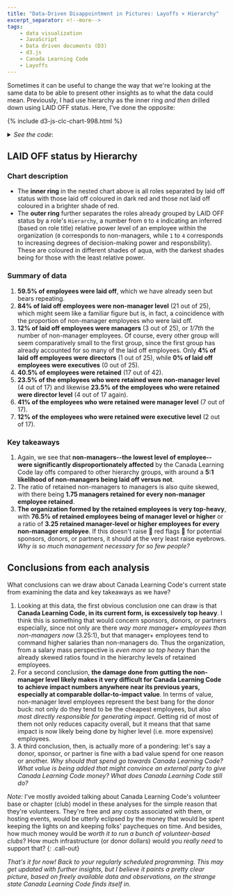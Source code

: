 ```yaml
---
title: "Data-Driven Disappointment in Pictures: Layoffs × Hierarchy"
excerpt_separator: <!--more-->
tags:
    - data visualization
    - JavaScript
    - Data driven documents (D3)
    - d3.js
    - Canada Learning Code
    - Layoffs
---
```


Sometimes it can be useful to change the way that we're looking at the same data to be able to present other insights as to what the data could mean. Previously, I had use hierarchy as the inner ring _and then_ drilled down using LAID OFF status. Here, I've done the opposite:

{% include d3-js-clc-chart-998.html %}

<!--more-->

<details><summary><em>See the code</em>:</summary>
<div markdown="1">
```html
{% include d3-js-clc-chart-998.html %}
```
</div>
</details>

## LAID OFF status by Hierarchy

### Chart description

- The **inner ring** in the nested chart above is all roles separated by laid off status with those laid off coloured in dark red and those not laid off coloured in a brighter shade of red.
- The **outer ring** further separates the roles already grouped by LAID OFF status by a role's `Hierarchy`, a number from `0` to `4` indicating an inferred (based on role title) relative power level of an employee within the organization (`0` corresponds to non-managers, while `1` to `4` corresponds to increasing degrees of decision-making power and responsbility). These are coloured in different shades of aqua, with the darkest shades being for those with the least relative power.


### Summary of data

1. **59.5% of employees were laid off**, which we have already seen but bears repeating.
1. **84% of laid off employees were non-manager level** (21 out of 25), which might seem like a familiar figure but is, in fact, a coincidence with the proportion of non-manager employees who were laid off. 
1. **12% of laid off employees were managers** (3 out of 25), or _1/7th_ the number of non-manager employees. Of course, every other group will seem comparatively small to the first group, since the first group has already accounted for so many of the laid off employees. Only **4% of laid off employees were directors** (1 out of 25), while **0% of laid off employees were executives** (0 out of 25).
1. **40.5% of employees were retained** (17 out of 42).
1. **23.5% of the employees who were retained were non-manager level** (4 out of 17) and likewise **23.5% of the employees who were retained were director level** (4 out of 17 again).
1. **41% of the employees who were retained were manager level** (7 out of 17).
1. **12% of the employees who were retained were executive level** (2 out of 17).

### Key takeaways

1. Again, we see that **non-managers--the lowest level of employee--were significantly disproportionately affected** by the Canada Learning Code lay offs compared to other hierarchy groups, with around a **5:1 likelihood of non-managers being laid off versus not**.
1. The ratio of retained non-managers to managers is also quite skewed, with there being **1.75 managers retained for every non-manager employee retained**.
1. **The organization formed by the retained employees is very top-heavy**, with **76.5% of retained employees being of manager level or higher** or a ratio of **3.25 retained manager-level or higher employees for every non-manager employee**. If this doesn't raise 🚩 red flags 🚩 for potential sponsors, donors, or partners, it should at the very least raise eyebrows. _Why is so much management necessary for so few people?_

## Conclusions from each analysis

What conclusions can we draw about Canada Learning Code's current state from examining the data and key takeaways as we have?

1. Looking at this data, the first obvious conclusion one can draw is that **Canada Learning Code, in its current form, is excessively top heavy**. I think this is something that would concern sponsors, donors, or partners especially, since not only are there _way more manager+ employees than non-managers now_ (3.25:1), but that manager+ employees tend to command higher salaries than non-managers do. Thus the organization, from a salary mass perspective is _even more so top heavy_ than the already skewed ratios found in the hierarchy levels of retained employees.
1. For a second conclusion, **the damage done from gutting the non-manager level likely makes it very difficult for Canada Learning Code to achieve impact numbers anywhere near its previous years, especially at comparable dollar-to-impact value**. In terms of value, non-manager level employees represent the best bang for the donor buck: not only do they tend to be the cheapest employees, but also _most directly responsible for generating impact_. Getting rid of most of them not only reduces capacity overall, but it means that that same impact is now likely being done by higher level (i.e. more expensive) employees.
1. A third conclusion, then, is actually more of a pondering: let's say a donor, sponsor, or partner is fine with a bad value spend for one reason or another. _Why should that spend go towards Canada Learning Code? What value is being added that might convince an external party to give Canada Learning Code money? What does Canada Learning Code still do?_

_Note:_ I've mostly avoided talking about Canada Learning Code's volunteer base or chapter (club) model in these analyses for the simple reason that they're volunteers. They're free and any costs associated with them, or hosting events, would be utterly eclipsed by the money that would be spent keeping the lights on and keeping folks' paycheques on time. And besides, how much money would be _worth it to run a bunch of volunteer-based clubs_? How much infrastructure (or donor dollars) would you _really need_ to support that?
{: .call-out}

_That's it for now! Back to your regularly scheduled programming. This may get updated with further insights, but I believe it paints a pretty clear picture, based on freely available data and observations, on the strange state Canada Learning Code finds itself in._